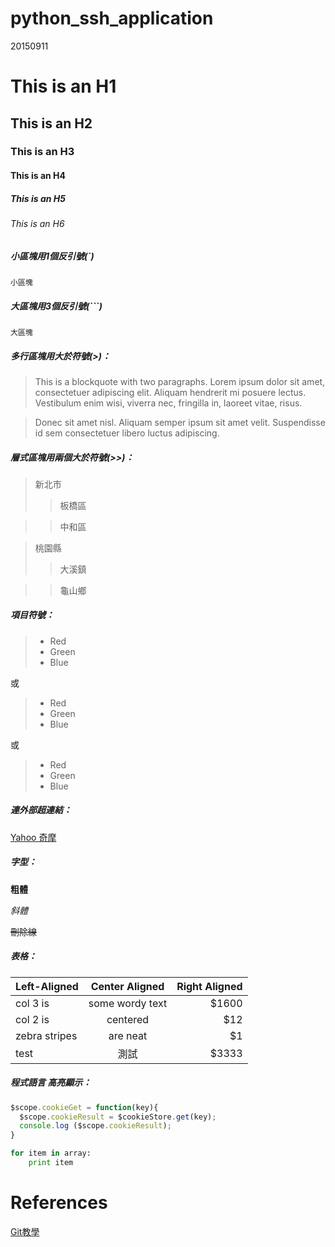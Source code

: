 # python_ssh_application
20150911


# This is an H1

## This is an H2

### This is an H3

#### This is an H4

##### This is an H5

###### This is an H6

##### 小區塊用1個反引號(`)
`小區塊`

##### 大區塊用3個反引號(```)
```
大區塊
```

##### 多行區塊用大於符號(>)：
> This is a blockquote with two paragraphs. Lorem ipsum dolor sit amet,
> consectetuer adipiscing elit. Aliquam hendrerit mi posuere lectus.
> Vestibulum enim wisi, viverra nec, fringilla in, laoreet vitae, risus.

> Donec sit amet nisl. Aliquam semper ipsum sit amet velit. Suspendisse
> id sem consectetuer libero luctus adipiscing.

##### 層式區塊用兩個大於符號(>>)：
> 新北市
>>板橋區

>>中和區

> 桃園縣
>>大溪鎮

>>龜山鄉


##### 項目符號：

> *   Red
> *   Green
> *   Blue

或

> +   Red
> +   Green
> +   Blue

或

> -   Red
> -   Green
> -   Blue

##### 連外部超連結：
[Yahoo 奇摩](http://tw.yahoo.com)


##### 字型：
**粗體**

*斜體*

~~刪除線~~

##### 表格：
| Left-Aligned  | Center Aligned  | Right Aligned |
| :------------ |:---------------:| -----:|
| col 3 is      | some wordy text | $1600 |
| col 2 is      | centered        |   $12 |
| zebra stripes | are neat        |    $1 |
| test | 測試        |    $3333 |


##### 程式語言 高亮顯示：
```js
$scope.cookieGet = function(key){
  $scope.cookieResult = $cookieStore.get(key);
  console.log ($scope.cookieResult);
}
```

```python
for item in array:
    print item
```    


# References

[Git教學](http://kingofamani.gitbooks.io/git-teach/content/chapter_6_gitbook/markdown.html)